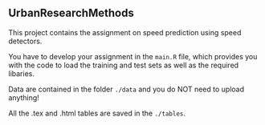 ## UrbanResearchMethods


This project contains the assignment on speed prediction using speed detectors.

You have to develop your assignment in the `main.R` file, which provides you with the code to load the training and test sets as well as the required libaries.

Data are contained in the folder `./data` and you do NOT need to upload anything!

All the .tex and .html tables are saved in the `./tables`.